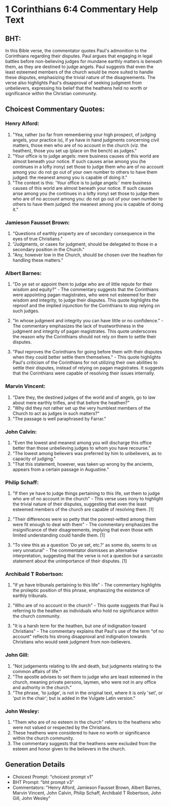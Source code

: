 # 1 Corinthians 6:4 Commentary Help Text

## BHT:
In this Bible verse, the commentator quotes Paul's admonition to the Corinthians regarding their disputes. Paul argues that engaging in legal battles before non-believing judges for mundane earthly matters is beneath them, as they are destined to judge angels. Paul suggests that even the least esteemed members of the church would be more suited to handle these disputes, emphasizing the trivial nature of the disagreements. The verse also highlights Paul's disapproval of seeking judgment from unbelievers, expressing his belief that the heathens held no worth or significance within the Christian community.

## Choicest Commentary Quotes:
### Henry Alford:
1. "Yea, rather (so far from remembering your high prospect, of judging angels, your practice is), if ye have in hand judgments concerning civil matters, those men who are of no account in the church (viz. the heathen), those you set up (place on the bench) as judges."
2. "Your office is to judge angels: mere business causes of this world are almost beneath your notice. If such causes arise among you (he continues in a lofty irony) set those to judge them who are of no account among you: do not go out of your own number to others to have them judged: the meanest among you is capable of doing it."
3. "The context is this: 'Your office is to judge angels:' mere business causes of this world are almost beneath your notice. If such causes arise among you (he continues in a lofty irony) set those to judge them who are of no account among you: do not go out of your own number to others to have them judged: the meanest among you is capable of doing it."

### Jamieson Fausset Brown:
1. "Questions of earthly property are of secondary consequence in the eyes of true Christians." 
2. "Judgments, or cases for judgment, should be delegated to those in a secondary position in the Church." 
3. "Any, however low in the Church, should be chosen over the heathen for handling these matters."

### Albert Barnes:
1. "Do ye set or appoint them to judge who are of little repute for their wisdom and equity?" - The commentary suggests that the Corinthians were appointing pagan magistrates, who were not esteemed for their wisdom and integrity, to judge their disputes. This quote highlights the reproof and the implied injunction for the Corinthians to stop relying on such judges.

2. "In whose judgment and integrity you can have little or no confidence." - The commentary emphasizes the lack of trustworthiness in the judgment and integrity of pagan magistrates. This quote underscores the reason why the Corinthians should not rely on them to settle their disputes.

3. "Paul reproves the Corinthians for going before them with their disputes when they could better settle them themselves." - This quote highlights Paul's criticism of the Corinthians for not utilizing their own abilities to settle their disputes, instead of relying on pagan magistrates. It suggests that the Corinthians were capable of resolving their issues internally.

### Marvin Vincent:
1. "Dare they, the destined judges of the world and of angels, go to law about mere earthly trifles, and that before the heathen?"
2. "Why did they not rather set up the very humblest members of the Church to act as judges in such matters?"
3. "The passage is well paraphrased by Farrar."

### John Calvin:
1. "Even the lowest and meanest among you will discharge this office better than those unbelieving judges to whom you have recourse."
2. "The lowest among believers was preferred by him to unbelievers, as to capacity of judging."
3. "That this statement, however, was taken up wrong by the ancients, appears from a certain passage in Augustine."

### Philip Schaff:
1. "If then ye have to judge things pertaining to this life, set them to judge who are of no account in the church" - This verse uses irony to highlight the trivial nature of their disputes, suggesting that even the least esteemed members of the church are capable of resolving them. [1]

2. "Their differences were so petty that the poorest-witted among them were fit enough to deal with them" - The commentary emphasizes the insignificance of their disagreements, implying that even those with limited understanding could handle them. [1]

3. "To view this as a question 'Do ye set, etc.?' as some do, seems to us very unnatural" - The commentator dismisses an alternative interpretation, suggesting that the verse is not a question but a sarcastic statement about the unimportance of their disputes. [1]

### Archibald T Robertson:
1. "If ye have tribunals pertaining to this life" - The commentary highlights the proleptic position of this phrase, emphasizing the existence of earthly tribunals. 

2. "Who are of no account in the church" - This quote suggests that Paul is referring to the heathen as individuals who hold no significance within the church community.

3. "It is a harsh term for the heathen, but one of indignation toward Christians" - The commentary explains that Paul's use of the term "of no account" reflects his strong disapproval and indignation towards Christians who would seek judgment from non-believers.

### John Gill:
1. "Not judgements relating to life and death, but judgments relating to the common affairs of life." 
2. "The apostle advises to set them to judge who are least esteemed in the church, meaning private persons, laymen, who were not in any office and authority in the church."
3. "The phrase, 'to judge', is not in the original text, where it is only 'set', or 'put in the chair'; but is added in the Vulgate Latin version."

### John Wesley:
1. "Them who are of no esteem in the church" refers to the heathens who were not valued or respected by the Christians.
2. These heathens were considered to have no worth or significance within the church community.
3. The commentary suggests that the heathens were excluded from the esteem and honor given to the believers in the church.


## Generation Details
- Choicest Prompt: "choicest prompt v1"
- BHT Prompt: "bht prompt v3"
- Commentators: "Henry Alford, Jamieson Fausset Brown, Albert Barnes, Marvin Vincent, John Calvin, Philip Schaff, Archibald T Robertson, John Gill, John Wesley"
